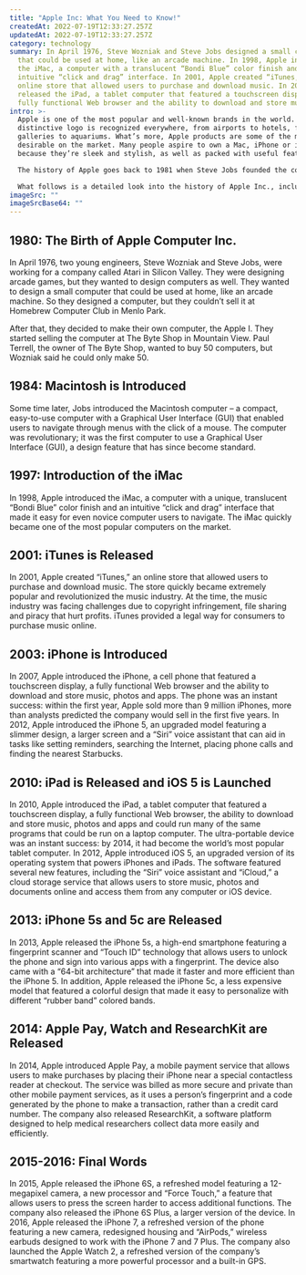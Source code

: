```yaml
---
title: "Apple Inc: What You Need to Know!"
createdAt: 2022-07-19T12:33:27.257Z
updatedAt: 2022-07-19T12:33:27.257Z
category: technology
summary: In April 1976, Steve Wozniak and Steve Jobs designed a small computer
  that could be used at home, like an arcade machine. In 1998, Apple introduced
  the iMac, a computer with a translucent “Bondi Blue” color finish and an
  intuitive “click and drag” interface. In 2001, Apple created “iTunes,” an
  online store that allowed users to purchase and download music. In 2010, Apple
  released the iPad, a tablet computer that featured a touchscreen display, a
  fully functional Web browser and the ability to download and store music.
intro: >-
  Apple is one of the most popular and well-known brands in the world. Its
  distinctive logo is recognized everywhere, from airports to hotels, from art
  galleries to aquariums. What’s more, Apple products are some of the most
  desirable on the market. Many people aspire to own a Mac, iPhone or iPad
  because they’re sleek and stylish, as well as packed with useful features. 

  The history of Apple goes back to 1981 when Steve Jobs founded the company at age 21. In that period there was a famous video game crash where Atari and other gaming companies made losses due to overproduction and in response many gamers stopped buying video games for almost four years. This led to Steve Wozniak (Steve Jobs’ friend) proposing that they start their own computer company – which became known as Apple Computer Inc.

  What follows is a detailed look into the history of Apple Inc., including details about key executives and any relevant organizational changes.
imageSrc: ""
imageSrcBase64: ""
---
```


## 1980: The Birth of Apple Computer Inc.

In April 1976, two young engineers, Steve Wozniak and Steve Jobs, were working for a company called Atari in Silicon Valley. They were designing arcade games, but they wanted to design computers as well. They wanted to design a small computer that could be used at home, like an arcade machine. So they designed a computer, but they couldn’t sell it at Homebrew Computer Club in Menlo Park.

After that, they decided to make their own computer, the Apple I. They started selling the computer at The Byte Shop in Mountain View. Paul Terrell, the owner of The Byte Shop, wanted to buy 50 computers, but Wozniak said he could only make 50.

## 1984: Macintosh is Introduced

Some time later, Jobs introduced the Macintosh computer – a compact, easy-to-use computer with a Graphical User Interface (GUI) that enabled users to navigate through menus with the click of a mouse. The computer was revolutionary; it was the first computer to use a Graphical User Interface (GUI), a design feature that has since become standard.

## 1997: Introduction of the iMac

In 1998, Apple introduced the iMac, a computer with a unique, translucent “Bondi Blue” color finish and an intuitive “click and drag” interface that made it easy for even novice computer users to navigate. The iMac quickly became one of the most popular computers on the market.

## 2001: iTunes is Released

In 2001, Apple created “iTunes,” an online store that allowed users to purchase and download music. The store quickly became extremely popular and revolutionized the music industry. At the time, the music industry was facing challenges due to copyright infringement, file sharing and piracy that hurt profits. iTunes provided a legal way for consumers to purchase music online.

## 2003: iPhone is Introduced

In 2007, Apple introduced the iPhone, a cell phone that featured a touchscreen display, a fully functional Web browser and the ability to download and store music, photos and apps. The phone was an instant success: within the first year, Apple sold more than 9 million iPhones, more than analysts predicted the company would sell in the first five years. In 2012, Apple introduced the iPhone 5, an upgraded model featuring a slimmer design, a larger screen and a “Siri” voice assistant that can aid in tasks like setting reminders, searching the Internet, placing phone calls and finding the nearest Starbucks.

## 2010: iPad is Released and iOS 5 is Launched

In 2010, Apple introduced the iPad, a tablet computer that featured a touchscreen display, a fully functional Web browser, the ability to download and store music, photos and apps and could run many of the same programs that could be run on a laptop computer. The ultra-portable device was an instant success: by 2014, it had become the world’s most popular tablet computer. In 2012, Apple introduced iOS 5, an upgraded version of its operating system that powers iPhones and iPads. The software featured several new features, including the “Siri” voice assistant and “iCloud,” a cloud storage service that allows users to store music, photos and documents online and access them from any computer or iOS device.

## 2013: iPhone 5s and 5c are Released

In 2013, Apple released the iPhone 5s, a high-end smartphone featuring a fingerprint scanner and “Touch ID” technology that allows users to unlock the phone and sign into various apps with a fingerprint. The device also came with a “64-bit architecture” that made it faster and more efficient than the iPhone 5. In addition, Apple released the iPhone 5c, a less expensive model that featured a colorful design that made it easy to personalize with different “rubber band” colored bands.

## 2014: Apple Pay, Watch and ResearchKit are Released

In 2014, Apple introduced Apple Pay, a mobile payment service that allows users to make purchases by placing their iPhone near a special contactless reader at checkout. The service was billed as more secure and private than other mobile payment services, as it uses a person’s fingerprint and a code generated by the phone to make a transaction, rather than a credit card number. The company also released ResearchKit, a software platform designed to help medical researchers collect data more easily and efficiently.

## 2015-2016: Final Words

In 2015, Apple released the iPhone 6S, a refreshed model featuring a 12-megapixel camera, a new processor and “Force Touch,” a feature that allows users to press the screen harder to access additional functions. The company also released the iPhone 6S Plus, a larger version of the device. In 2016, Apple released the iPhone 7, a refreshed version of the phone featuring a new camera, redesigned housing and “AirPods,” wireless earbuds designed to work with the iPhone 7 and 7 Plus. The company also launched the Apple Watch 2, a refreshed version of the company’s smartwatch featuring a more powerful processor and a built-in GPS.
